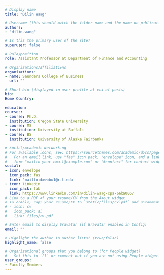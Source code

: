 ```yaml
---
# Display name
title: "Dilin Wang"

# Username (this should match the folder name and the name on publications)
authors:
- "dilin-wang"

# Is this the primary user of the site?
superuser: false

# Role/position
role: Assistant Professor at Department of Finance and Accounting

# Organizations/Affiliations
organizations:
- name: Saunders College of Business
  url: ""

# Short bio (displayed in user profile at end of posts)
bio: 
Home Country:

education:
courses:
- course: Ph.D.
  institution: Oregon State University
- course: MS
  institution: University at Buffalo
- course: BS
  institution: University of Alaska Fairbanks

# Social/Academic Networking
# For available icons, see: https://sourcethemes.com/academic/docs/page-builder/#icons
#   For an email link, use "fas" icon pack, "envelope" icon, and a link in the
#   form "mailto:your-email@example.com" or "#contact" for contact widget.
social:
- icon: envelope
  icon_pack: fas
  link: 'mailto:dxwbbu1@rit.edu'
- icon: linkedin
  icon_pack: fab
  link: https://www.linkedin.com/in/dilin-wang-cpa-66ba006/
# Link to a PDF of your resume/CV from the About widget.
# To enable, copy your resume/CV to `static/files/cv.pdf` and uncomment the lines below.
# - icon: cv
#   icon_pack: ai
#   link: files/cv.pdf

# Enter email to display Gravatar (if Gravatar enabled in Config)
email: ""

# Highlight the author in author lists? (true/false)
highlight_name: false

# Organizational groups that you belong to (for People widget)
#   Set this to `[]` or comment out if you are not using People widget.
user_groups:
- Faculty Members
---
```

